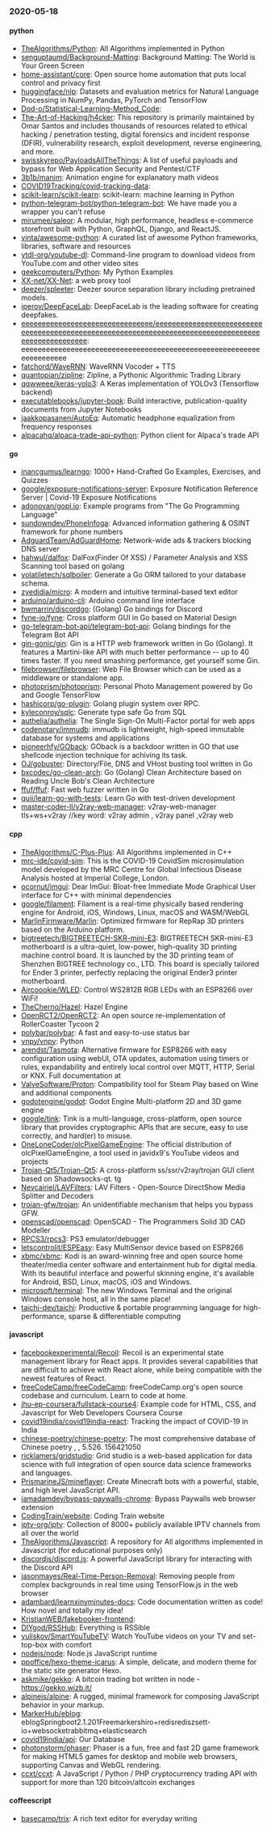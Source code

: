 ### 2020-05-18

#### python
* [TheAlgorithms/Python](https://github.com/TheAlgorithms/Python): All Algorithms implemented in Python
* [senguptaumd/Background-Matting](https://github.com/senguptaumd/Background-Matting): Background Matting: The World is Your Green Screen
* [home-assistant/core](https://github.com/home-assistant/core):  Open source home automation that puts local control and privacy first
* [huggingface/nlp](https://github.com/huggingface/nlp): Datasets and evaluation metrics for Natural Language Processing in NumPy, Pandas, PyTorch and TensorFlow
* [Dod-o/Statistical-Learning-Method_Code](https://github.com/Dod-o/Statistical-Learning-Method_Code): 
* [The-Art-of-Hacking/h4cker](https://github.com/The-Art-of-Hacking/h4cker): This repository is primarily maintained by Omar Santos and includes thousands of resources related to ethical hacking / penetration testing, digital forensics and incident response (DFIR), vulnerability research, exploit development, reverse engineering, and more.
* [swisskyrepo/PayloadsAllTheThings](https://github.com/swisskyrepo/PayloadsAllTheThings): A list of useful payloads and bypass for Web Application Security and Pentest/CTF
* [3b1b/manim](https://github.com/3b1b/manim): Animation engine for explanatory math videos
* [COVID19Tracking/covid-tracking-data](https://github.com/COVID19Tracking/covid-tracking-data): 
* [scikit-learn/scikit-learn](https://github.com/scikit-learn/scikit-learn): scikit-learn: machine learning in Python
* [python-telegram-bot/python-telegram-bot](https://github.com/python-telegram-bot/python-telegram-bot): We have made you a wrapper you can't refuse
* [mirumee/saleor](https://github.com/mirumee/saleor): A modular, high performance, headless e-commerce storefront built with Python, GraphQL, Django, and ReactJS.
* [vinta/awesome-python](https://github.com/vinta/awesome-python): A curated list of awesome Python frameworks, libraries, software and resources
* [ytdl-org/youtube-dl](https://github.com/ytdl-org/youtube-dl): Command-line program to download videos from YouTube.com and other video sites
* [geekcomputers/Python](https://github.com/geekcomputers/Python): My Python Examples
* [XX-net/XX-Net](https://github.com/XX-net/XX-Net): a web proxy tool
* [deezer/spleeter](https://github.com/deezer/spleeter): Deezer source separation library including pretrained models.
* [iperov/DeepFaceLab](https://github.com/iperov/DeepFaceLab): DeepFaceLab is the leading software for creating deepfakes.
* [eeeeeeeeeeeeeeeeeeeeeeeeeeeeeeee/eeeeeeeeeeeeeeeeeeeeeeeeeeeeeeeeeeeeeeeeeeeeeeeeeeeeeeeeeeeeeeeeeeeeeeeeeeeeeeeeeeeeeeeeeeeeeeeeeeee](https://github.com/eeeeeeeeeeeeeeeeeeeeeeeeeeeeeeee/eeeeeeeeeeeeeeeeeeeeeeeeeeeeeeeeeeeeeeeeeeeeeeeeeeeeeeeeeeeeeeeeeeeeeeeeeeeeeeeeeeeeeeeeeeeeeeeeeeee): eeeeeeeeeeeeeeeeeeeeeeeeeeeeeeeeeeeeeeeeeeeeeeeeeeeeeeeeeeeeeeeeeeeee
* [fatchord/WaveRNN](https://github.com/fatchord/WaveRNN): WaveRNN Vocoder + TTS
* [quantopian/zipline](https://github.com/quantopian/zipline): Zipline, a Pythonic Algorithmic Trading Library
* [qqwweee/keras-yolo3](https://github.com/qqwweee/keras-yolo3): A Keras implementation of YOLOv3 (Tensorflow backend)
* [executablebooks/jupyter-book](https://github.com/executablebooks/jupyter-book): Build interactive, publication-quality documents from Jupyter Notebooks
* [jaakkopasanen/AutoEq](https://github.com/jaakkopasanen/AutoEq): Automatic headphone equalization from frequency responses
* [alpacahq/alpaca-trade-api-python](https://github.com/alpacahq/alpaca-trade-api-python): Python client for Alpaca's trade API

#### go
* [inancgumus/learngo](https://github.com/inancgumus/learngo): 1000+ Hand-Crafted Go Examples, Exercises, and Quizzes
* [google/exposure-notifications-server](https://github.com/google/exposure-notifications-server): Exposure Notification Reference Server | Covid-19 Exposure Notifications
* [adonovan/gopl.io](https://github.com/adonovan/gopl.io): Example programs from "The Go Programming Language"
* [sundowndev/PhoneInfoga](https://github.com/sundowndev/PhoneInfoga): Advanced information gathering & OSINT framework for phone numbers
* [AdguardTeam/AdGuardHome](https://github.com/AdguardTeam/AdGuardHome): Network-wide ads & trackers blocking DNS server
* [hahwul/dalfox](https://github.com/hahwul/dalfox):  DalFox(Finder Of XSS) / Parameter Analysis and XSS Scanning tool based on golang
* [volatiletech/sqlboiler](https://github.com/volatiletech/sqlboiler): Generate a Go ORM tailored to your database schema.
* [zyedidia/micro](https://github.com/zyedidia/micro): A modern and intuitive terminal-based text editor
* [arduino/arduino-cli](https://github.com/arduino/arduino-cli): Arduino command line interface
* [bwmarrin/discordgo](https://github.com/bwmarrin/discordgo): (Golang) Go bindings for Discord
* [fyne-io/fyne](https://github.com/fyne-io/fyne): Cross platform GUI in Go based on Material Design
* [go-telegram-bot-api/telegram-bot-api](https://github.com/go-telegram-bot-api/telegram-bot-api): Golang bindings for the Telegram Bot API
* [gin-gonic/gin](https://github.com/gin-gonic/gin): Gin is a HTTP web framework written in Go (Golang). It features a Martini-like API with much better performance -- up to 40 times faster. If you need smashing performance, get yourself some Gin.
* [filebrowser/filebrowser](https://github.com/filebrowser/filebrowser):  Web File Browser which can be used as a middleware or standalone app.
* [photoprism/photoprism](https://github.com/photoprism/photoprism): Personal Photo Management powered by Go and Google TensorFlow
* [hashicorp/go-plugin](https://github.com/hashicorp/go-plugin): Golang plugin system over RPC.
* [kyleconroy/sqlc](https://github.com/kyleconroy/sqlc): Generate type safe Go from SQL
* [authelia/authelia](https://github.com/authelia/authelia): The Single Sign-On Multi-Factor portal for web apps
* [codenotary/immudb](https://github.com/codenotary/immudb): immudb is lightweight, high-speed immutable database for systems and applications
* [pioneerhfy/GOback](https://github.com/pioneerhfy/GOback): GOback is a backdoor written in GO that use shellcode injection technique for achiving its task.
* [OJ/gobuster](https://github.com/OJ/gobuster): Directory/File, DNS and VHost busting tool written in Go
* [bxcodec/go-clean-arch](https://github.com/bxcodec/go-clean-arch): Go (Golang) Clean Architecture based on Reading Uncle Bob's Clean Architecture
* [ffuf/ffuf](https://github.com/ffuf/ffuf): Fast web fuzzer written in Go
* [quii/learn-go-with-tests](https://github.com/quii/learn-go-with-tests): Learn Go with test-driven development
* [master-coder-ll/v2ray-web-manager](https://github.com/master-coder-ll/v2ray-web-manager): v2ray-web-manager tls+ws+v2ray //key word: v2ray admin , v2ray panel ,v2ray web

#### cpp
* [TheAlgorithms/C-Plus-Plus](https://github.com/TheAlgorithms/C-Plus-Plus): All Algorithms implemented in C++
* [mrc-ide/covid-sim](https://github.com/mrc-ide/covid-sim): This is the COVID-19 CovidSim microsimulation model developed by the MRC Centre for Global Infectious Disease Analysis hosted at Imperial College, London.
* [ocornut/imgui](https://github.com/ocornut/imgui): Dear ImGui: Bloat-free Immediate Mode Graphical User interface for C++ with minimal dependencies
* [google/filament](https://github.com/google/filament): Filament is a real-time physically based rendering engine for Android, iOS, Windows, Linux, macOS and WASM/WebGL
* [MarlinFirmware/Marlin](https://github.com/MarlinFirmware/Marlin): Optimized firmware for RepRap 3D printers based on the Arduino platform.
* [bigtreetech/BIGTREETECH-SKR-mini-E3](https://github.com/bigtreetech/BIGTREETECH-SKR-mini-E3): BIGTREETECH SKR-mini-E3 motherboard is a ultra-quiet, low-power, high-quality 3D printing machine control board. It is launched by the 3D printing team of Shenzhen BIGTREE technology co., LTD. This board is specially tailored for Ender 3 printer, perfectly replacing the original Ender3 printer motherboard.
* [Aircoookie/WLED](https://github.com/Aircoookie/WLED): Control WS2812B RGB LEDs with an ESP8266 over WiFi!
* [TheCherno/Hazel](https://github.com/TheCherno/Hazel): Hazel Engine
* [OpenRCT2/OpenRCT2](https://github.com/OpenRCT2/OpenRCT2): An open source re-implementation of RollerCoaster Tycoon 2 
* [polybar/polybar](https://github.com/polybar/polybar): A fast and easy-to-use status bar
* [vnpy/vnpy](https://github.com/vnpy/vnpy): Python
* [arendst/Tasmota](https://github.com/arendst/Tasmota): Alternative firmware for ESP8266 with easy configuration using webUI, OTA updates, automation using timers or rules, expandability and entirely local control over MQTT, HTTP, Serial or KNX. Full documentation at
* [ValveSoftware/Proton](https://github.com/ValveSoftware/Proton): Compatibility tool for Steam Play based on Wine and additional components
* [godotengine/godot](https://github.com/godotengine/godot): Godot Engine  Multi-platform 2D and 3D game engine
* [google/tink](https://github.com/google/tink): Tink is a multi-language, cross-platform, open source library that provides cryptographic APIs that are secure, easy to use correctly, and hard(er) to misuse.
* [OneLoneCoder/olcPixelGameEngine](https://github.com/OneLoneCoder/olcPixelGameEngine): The official distribution of olcPixelGameEngine, a tool used in javidx9's YouTube videos and projects
* [Trojan-Qt5/Trojan-Qt5](https://github.com/Trojan-Qt5/Trojan-Qt5): A cross-platform ss/ssr/v2ray/trojan GUI client based on Shadowsocks-qt. tg
* [Nevcairiel/LAVFilters](https://github.com/Nevcairiel/LAVFilters): LAV Filters - Open-Source DirectShow Media Splitter and Decoders
* [trojan-gfw/trojan](https://github.com/trojan-gfw/trojan): An unidentifiable mechanism that helps you bypass GFW.
* [openscad/openscad](https://github.com/openscad/openscad): OpenSCAD - The Programmers Solid 3D CAD Modeller
* [RPCS3/rpcs3](https://github.com/RPCS3/rpcs3): PS3 emulator/debugger
* [letscontrolit/ESPEasy](https://github.com/letscontrolit/ESPEasy): Easy MultiSensor device based on ESP8266
* [xbmc/xbmc](https://github.com/xbmc/xbmc): Kodi is an award-winning free and open source home theater/media center software and entertainment hub for digital media. With its beautiful interface and powerful skinning engine, it's available for Android, BSD, Linux, macOS, iOS and Windows.
* [microsoft/terminal](https://github.com/microsoft/terminal): The new Windows Terminal and the original Windows console host, all in the same place!
* [taichi-dev/taichi](https://github.com/taichi-dev/taichi): Productive & portable programming language for high-performance, sparse & differentiable computing

#### javascript
* [facebookexperimental/Recoil](https://github.com/facebookexperimental/Recoil): Recoil is an experimental state management library for React apps. It provides several capabilities that are difficult to achieve with React alone, while being compatible with the newest features of React.
* [freeCodeCamp/freeCodeCamp](https://github.com/freeCodeCamp/freeCodeCamp): freeCodeCamp.org's open source codebase and curriculum. Learn to code at home.
* [jhu-ep-coursera/fullstack-course4](https://github.com/jhu-ep-coursera/fullstack-course4): Example code for HTML, CSS, and Javascript for Web Developers Coursera Course
* [covid19india/covid19india-react](https://github.com/covid19india/covid19india-react): Tracking the impact of COVID-19 in India
* [chinese-poetry/chinese-poetry](https://github.com/chinese-poetry/chinese-poetry): The most comprehensive database of Chinese poetry , , 5.526. 156421050
* [ricklamers/gridstudio](https://github.com/ricklamers/gridstudio): Grid studio is a web-based application for data science with full integration of open source data science frameworks and languages.
* [PrismarineJS/mineflayer](https://github.com/PrismarineJS/mineflayer): Create Minecraft bots with a powerful, stable, and high level JavaScript API.
* [iamadamdev/bypass-paywalls-chrome](https://github.com/iamadamdev/bypass-paywalls-chrome): Bypass Paywalls web browser extension
* [CodingTrain/website](https://github.com/CodingTrain/website): Coding Train website
* [iptv-org/iptv](https://github.com/iptv-org/iptv): Collection of 8000+ publicly available IPTV channels from all over the world
* [TheAlgorithms/Javascript](https://github.com/TheAlgorithms/Javascript): A repository for All algorithms implemented in Javascript (for educational purposes only)
* [discordjs/discord.js](https://github.com/discordjs/discord.js): A powerful JavaScript library for interacting with the Discord API
* [jasonmayes/Real-Time-Person-Removal](https://github.com/jasonmayes/Real-Time-Person-Removal): Removing people from complex backgrounds in real time using TensorFlow.js in the web browser
* [adambard/learnxinyminutes-docs](https://github.com/adambard/learnxinyminutes-docs): Code documentation written as code! How novel and totally my idea!
* [KristianWEB/fakebooker-frontend](https://github.com/KristianWEB/fakebooker-frontend): 
* [DIYgod/RSSHub](https://github.com/DIYgod/RSSHub):  Everything is RSSible
* [yuliskov/SmartYouTubeTV](https://github.com/yuliskov/SmartYouTubeTV): Watch YouTube videos on your TV and set-top-box with comfort
* [nodejs/node](https://github.com/nodejs/node): Node.js JavaScript runtime 
* [ppoffice/hexo-theme-icarus](https://github.com/ppoffice/hexo-theme-icarus): A simple, delicate, and modern theme for the static site generator Hexo.
* [askmike/gekko](https://github.com/askmike/gekko): A bitcoin trading bot written in node - https://gekko.wizb.it/
* [alpinejs/alpine](https://github.com/alpinejs/alpine): A rugged, minimal framework for composing JavaScript behavior in your markup.
* [MarkerHub/eblog](https://github.com/MarkerHub/eblog): eblogSpringboot2.1.201Freemarkershiro+redisrediszsett-io+websocketrabbitmq+elasticsearch
* [covid19india/api](https://github.com/covid19india/api): Our Database
* [photonstorm/phaser](https://github.com/photonstorm/phaser): Phaser is a fun, free and fast 2D game framework for making HTML5 games for desktop and mobile web browsers, supporting Canvas and WebGL rendering.
* [ccxt/ccxt](https://github.com/ccxt/ccxt): A JavaScript / Python / PHP cryptocurrency trading API with support for more than 120 bitcoin/altcoin exchanges

#### coffeescript
* [basecamp/trix](https://github.com/basecamp/trix): A rich text editor for everyday writing
